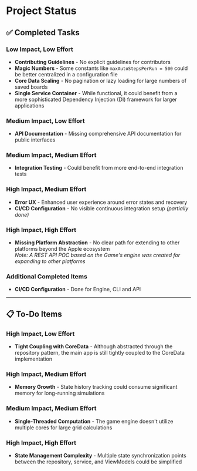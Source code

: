 # Project Status

## ✅ Completed Tasks

### Low Impact, Low Effort
- **Contributing Guidelines** - No explicit guidelines for contributors
- **Magic Numbers** - Some constants like `maxAutoStepsPerRun = 500` could be better centralized in a configuration file
- **Core Data Scaling** - No pagination or lazy loading for large numbers of saved boards
- **Single Service Container** - While functional, it could benefit from a more sophisticated Dependency Injection (DI) framework for larger applications

### Medium Impact, Low Effort
- **API Documentation** - Missing comprehensive API documentation for public interfaces

### Medium Impact, Medium Effort
- **Integration Testing** - Could benefit from more end-to-end integration tests

### High Impact, Medium Effort
- **Error UX** - Enhanced user experience around error states and recovery
- **CI/CD Configuration** - No visible continuous integration setup *(partially done)*

### High Impact, High Effort
- **Missing Platform Abstraction** - No clear path for extending to other platforms beyond the Apple ecosystem  
  *Note: A REST API POC based on the Game's engine was created for expanding to other platforms*

### Additional Completed Items
- **CI/CD Configuration** - Done for Engine, CLI and API

---

## 📋 To-Do Items

### High Impact, Low Effort
- **Tight Coupling with CoreData** - Although abstracted through the repository pattern, the main app is still tightly coupled to the CoreData implementation

### High Impact, Medium Effort
- **Memory Growth** - State history tracking could consume significant memory for long-running simulations

### Medium Impact, Medium Effort
- **Single-Threaded Computation** - The game engine doesn't utilize multiple cores for large grid calculations

### High Impact, High Effort
- **State Management Complexity** - Multiple state synchronization points between the repository, service, and ViewModels could be simplified